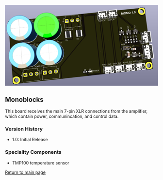 ![Monoblock PCB](images/mono.png)

## Monoblocks

This board receives the main 7-pin XLR connections from the amplifier, which contain power, communincation, and control data.

### Version History

- 1.0: Initial Release

### Speciality Components

* TMP100 temperature sensor

[Return to main page](/)

